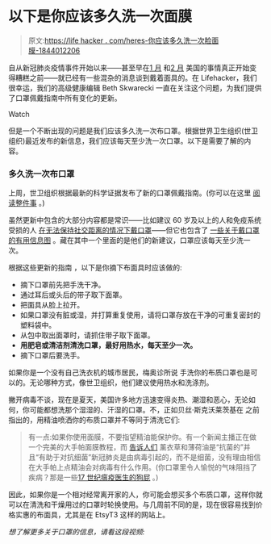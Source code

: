 # 以下是你应该多久洗一次面膜

> 原文:[https://life hacker . com/heres-你应该多久洗一次脸面膜-1844012206](https://lifehacker.com/heres-how-often-you-should-wash-your-face-mask-1844012206)

自从新冠肺炎疫情事件开始以来——甚至早在[1 月](https://vitals.lifehacker.com/can-a-surgical-mask-protect-you-from-coronavirus-1841311686) 和[2 月](https://vitals.lifehacker.com/quit-buying-coronavirus-masks-you-dont-need-1841521105) 美国的事情真正开始变得糟糕之前——就已经有一些混杂的消息谈到戴着面具的。在 Lifehacker，我们很幸运，我们的高级健康编辑 Beth Skwarecki 一直在关注这个问题，为我们提供了口罩佩戴指南中所有变化的更新。

Watch

但是一个不断出现的问题是我们应该多久洗一次布口罩。根据世界卫生组织(世卫组织)最近发布的新信息，我们应该每天至少洗一次口罩。以下是需要了解的内容。

### 多久洗一次布口罩

上周，世卫组织根据最新的科学证据发布了新的口罩佩戴指南。(你可以在这里 [阅读整件事](https://www.who.int/docs/default-source/coronaviruse/corrigendum-to-ig-2020-4-ipc-masks-2020-06-05-pp-15-16-2020-06-06-e.pdf?sfvrsn=c5992b89_2) 。)

虽然更新中包含的大部分内容都是常识——比如建议 60 岁及以上的人和免疫系统受损的人 [在无法保持社交距离的情况下戴口罩](https://twitter.com/WHO/status/1268927365067005954)——但它也包含了 [一些关于戴口罩的有用信息图](https://www.who.int/images/default-source/health-topics/coronavirus/clothing-masks-infographic---(web)-logo-who.png?sfvrsn=b15e3742_1) 。藏在其中一个里面的是他们的新建议，口罩应该每天至少洗一次。

根据这些更新的指南 ，以下是你摘下布面具时应该做的:

*   摘下口罩前先把手洗干净。
*   通过耳后或头后的带子取下面罩。
*   把面具从脸上拉开。
*   如果口罩没有脏或湿，并打算重复使用，请将口罩存放在干净的可重复密封的塑料袋中。
*   从包中取出面罩时，请抓住带子取下面罩。
*   **用肥皂或清洁剂清洗口罩，最好用热水，每天至少一次。**
*   摘下口罩后要洗手。

如果你是一个没有自己洗衣机的城市居民，梅奥诊所说 手洗你的布质口罩也是可以的。无论哪种方式，像世卫组织，他们建议使用热水和洗涤剂。

撇开病毒不谈，现在是夏天，美国许多地方迅速变得炎热、潮湿和恶心，无论如何，你可能都想洗那个湿湿的、汗湿的口罩。不，正如贝丝·斯克沃莱茨基在 之前指出的，用精油喷洒你的布质口罩并不等同于清洗它们:

> 有一点:如果你使用面膜，不要指望精油能保护你。有一个新闻主播正在做一个完美的大手帕面膜教程，而 [告诉人们](https://youtu.be/XfyTDy_VIek?t=67) 薰衣草和薄荷油是“抗菌的”并且“有助于对抗细菌”新冠肺炎是由病毒引起的，而不是细菌，没有理由相信在大手帕上点精油会对病毒有什么作用。(你口罩里令人愉悦的气味阻挡了疾病？那是一些[17 世纪瘟疫医生的狗屁](https://going-medieval.com/2020/04/02/not-every-pandemic-is-the-black-death/) 。)

因此，如果你是一个相对经常离开家的人，你可能会想买多个布质口罩，这样你就可以在清洗和干燥用过的口罩时轮换使用。与几周前不同的是，现在很容易找到价格实惠的布面具，尤其是在 EtsyT3 这样的网站上。

*想了解更多关于口罩的信息，请看这段视频:*